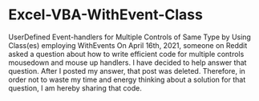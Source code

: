 # Excel-VBA-WithEvent-Class
UserDefined Event-handlers for Multiple Controls of Same Type by Using Class(es) employing WithEvents
On April 16th, 2021, someone on Reddit asked a question about how to write efficient code for multiple controls mousedown and mouse up handlers.
I have decided to help answer that question.
After I posted my answer, that post was deleted.
Therefore, in order not to waste my time and energy thinking about a solution for that question, I am hereby sharing that code.
